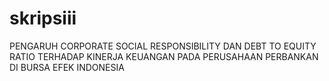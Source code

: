 # skripsiii
PENGARUH CORPORATE SOCIAL RESPONSIBILITY DAN DEBT TO EQUITY RATIO TERHADAP KINERJA KEUANGAN PADA PERUSAHAAN PERBANKAN DI BURSA EFEK INDONESIA
